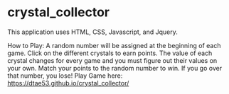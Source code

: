 # crystal_collector 

This application uses HTML, CSS, Javascript, and Jquery. 

How to Play:
A random number will be assigned at the beginning of each game. Click on the different crystals to earn points. The value of each crystal changes for every game and you must figure out their values on your own. Match your points to the random number to win. If you go over that number, you lose! 
Play Game here: https://dtae53.github.io/crystal_collector/ 